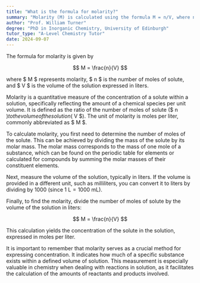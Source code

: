 ```yaml
---
title: "What is the formula for molarity?"
summary: "Molarity (M) is calculated using the formula M = n/V, where n represents the moles of solute and V denotes the volume of the solution in liters."
author: "Prof. William Turner"
degree: "PhD in Inorganic Chemistry, University of Edinburgh"
tutor_type: "A-Level Chemistry Tutor"
date: 2024-09-07
---
```


The formula for molarity is given by 

$$ M = \frac{n}{V} $$

where $ M $ represents molarity, $ n $ is the number of moles of solute, and $ V $ is the volume of the solution expressed in liters.

Molarity is a quantitative measure of the concentration of a solute within a solution, specifically reflecting the amount of a chemical species per unit volume. It is defined as the ratio of the number of moles of solute ($ n $) to the volume of the solution ($ V $). The unit of molarity is moles per liter, commonly abbreviated as $ M $.

To calculate molarity, you first need to determine the number of moles of the solute. This can be achieved by dividing the mass of the solute by its molar mass. The molar mass corresponds to the mass of one mole of a substance, which can be found on the periodic table for elements or calculated for compounds by summing the molar masses of their constituent elements.

Next, measure the volume of the solution, typically in liters. If the volume is provided in a different unit, such as milliliters, you can convert it to liters by dividing by $1000$ (since $1 \text{ L} = 1000 \text{ mL}$).

Finally, to find the molarity, divide the number of moles of solute by the volume of the solution in liters:

$$ M = \frac{n}{V} $$

This calculation yields the concentration of the solute in the solution, expressed in moles per liter.

It is important to remember that molarity serves as a crucial method for expressing concentration. It indicates how much of a specific substance exists within a defined volume of solution. This measurement is especially valuable in chemistry when dealing with reactions in solution, as it facilitates the calculation of the amounts of reactants and products involved.
    